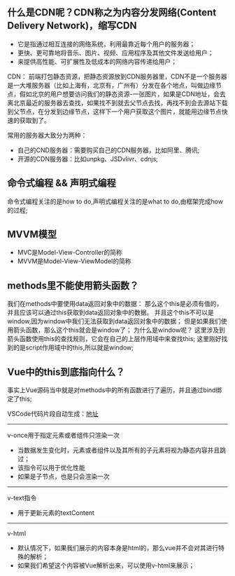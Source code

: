 ## 什么是CDN呢？CDN称之为内容分发网络(Content Delivery Network)，缩写CDN
- 它是指通过相互连接的网络系统，利用最靠近每个用户的服务器；
- 更快、更可靠地将音乐、图片、视频、应用程序及其他文件发送给用户；
- 来提供高性能、可扩展性及低成本的网络内容传递给用户；

CDN：
  前端打包静态资源，把静态资源放到CDN服务器里，CDN不是一个服务器是一大堆服务器（比如上海有，北京有，广州有）分发在各个地点，叫做边缘节点，假如北京的用户想要访问我们的静态资源-一张图片，如果是CDN地址，会去离北京最近的服务器去查找，如果找不到就去父节点去找，再找不到会去源站下载到父节点，在分发到边缘节点，这样下一个用户获取这个图片，就能用边缘节点快速的获取到了。

  常用的服务器大致分为两种：
  - 自己的CND服务器：需要购买自己的CDN服务器，比如阿里、腾讯;
  - 开源的CDN服务器：比如unpkg、JSDvlivr、cdnjs;

## 命令式编程 && 声明式编程
命令式编程关注的是how to do,声明式编程关注的是what to do,由框架完成how的过程;

## MVVM模型
- MVC是Model-View-Controller的简称
- MVVM是Model-View-ViewModel的简称

## methods里不能使用箭头函数？
我们在methods中要使用data返回对象中的数据：
那么这个this是必须有值的，并且应该可以通过this获取到data返回对象中的数据。
并且这个this不可以是window,因为window中我们无法获取到data返回对象中的数据；
但是如果我们使用箭头函数，那么这个this就会是window了；
为什么是window呢？
这里涉及到箭头函数使用this的查找规则，它会在自己的上层作用域中来查找this;
这里刚好找到的是script作用域中的this,所以就是window;

## Vue中的this到底指向什么？
事实上Vue源码当中就是对methods中的所有函数进行了遍历，并且通过bind绑定了this;

VSCode代码片段自动生成：[地址](https://snippet-generator.app/)


***

v-once用于指定元素或者组件只渲染一次
- 当数据发生变化时，元素或者组件以及其所有的子元素将视为静态内容并且跳过；
- 该指令可以用于优化性能
- 如果是子节点，也是只会渲染一次

***

v-text指令
- 用于更新元素的textContent

***

v-html
- 默认情况下，如果我们展示的内容本身是html的，那么vue并不会对其进行特殊的解析；
- 如果我们希望这个内容被Vue解析出来，可以使用v-html来展示；


